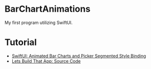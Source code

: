 # BarChartAnimations

My first program utilizing SwiftUI.

# Tutorial

- [SwiftUI: Animated Bar Charts and Picker Segmented Style Binding](https://www.youtube.com/watch?v=5lSJzzI2fj8)
- [Lets Build That App: Source Code](https://www.letsbuildthatapp.com/guide/SwiftUI-Basic-Charts)
